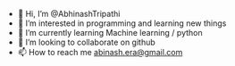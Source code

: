 - 👋 Hi, I’m @AbhinashTripathi
- 👀 I’m interested in programming and learning new things
- 🌱 I’m currently learning Machine learning / python
- 💞️ I’m looking to collaborate on github
- 📫 How to reach me abinash.era@gmail.com

<!---
AbhinashTripathi/AbhinashTripathi is a ✨ special ✨ repository because its `README.md` (this file) appears on your GitHub profile.
You can click the Preview link to take a look at your changes.
--->
